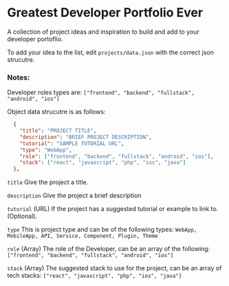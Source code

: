 # Greatest Developer Portfolio Ever

A collection of project ideas and inspiration to build and add to your developer portoflio.

To add your idea to the list, edit `projects/data.json` with the correct json strucutre.

### Notes:

Developer roles types are:
`["frontend", "backend", "fullstack", "android", "ios"]`

Object data strucutre is as follows:

```json
  {
    "title": "PROJECT TITLE",
    "description": "BRIEF PROJECT DESCRIPTION",
    "tutorial": "SAMPLE TUTORIAL URL",
    "type": "WebApp",
    "role": ["frontend", "backend", "fullstack", "android", "ios"],
    "stack": ["react", "javascript", "php", "ios", "java"]
  },
```

`title`
Give the project a title.

`description`
Give the project a brief description

`tutorial` (URL)
If the project has a suggested tutorial or example to link to. (Optional).

`type`
This is project type and can be of the following types:
`WebApp, MobileApp, API, Service, Component, Plugin, Theme`

`role` (Array)
The role of the Developer, can be an array of the following:
`["frontend", "backend", "fullstack", "android", "ios"]`

`stack` (Array)
The suggested stack to use for the project, can be an array of tech stacks:
`["react", "javascript", "php", "ios", "java"]`

